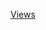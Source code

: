 <p> <a href="https://www.freepik.com/premium-vector/music-player-app-interface-theme_7606896.htm?query=mobile%20app#from_view=detail_alsolike">Views</a></p>
